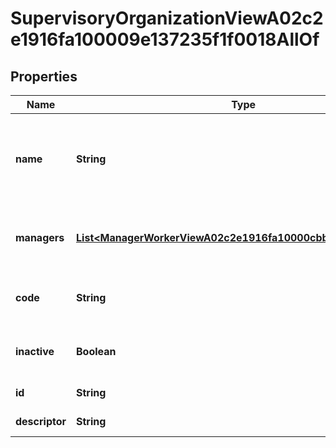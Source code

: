 

# SupervisoryOrganizationViewA02c2e1916fa100009e137235f1f0018AllOf


## Properties

| Name | Type | Description | Notes |
|------------ | ------------- | ------------- | -------------|
|**name** | **String** | Returns the name of the organization as of the processing effective moment |  [optional] |
|**managers** | [**List&lt;ManagerWorkerViewA02c2e1916fa10000cbb84be81ce0027&gt;**](ManagerWorkerViewA02c2e1916fa10000cbb84be81ce0027.md) | The manager(s) for the supervisory organization. |  [optional] |
|**code** | **String** | The organization id for the organization. |  [optional] |
|**inactive** | **Boolean** | Indicates whether the organization is inactive |  [optional] |
|**id** | **String** | Id of the instance |  [optional] |
|**descriptor** | **String** | A preview of the instance |  [optional] |




